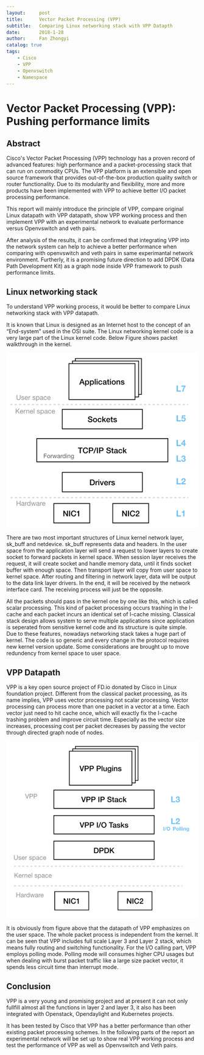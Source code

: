 ```yaml
---
layout:     post
title:      Vector Packet Processing (VPP)
subtitle:   Comparing Linux networking stack with VPP Datapth
date:       2018-1-28
author:     Fan Zhongyi
catalog: true
tags:
    - Cisco
    - VPP
    - Openvswitch
    - Namespace
---
```

# Vector Packet Processing (VPP): Pushing performance limits

## Abstract

Cisco's Vector Packet Processing (VPP) technology has a proven record of advanced features: high performance
and a packet-processing stack that can run on commodity CPUs.
The VPP platform is an extensible and open source framework that provides out-of-the-box production quality
switch or router functionality.
Due to its modularity and flexibility,
more and more products have been implemented with VPP to achieve better I/O packet processing performance.

This report will mainly introduce the principle of VPP, compare original Linux datapath with VPP datapath,
show VPP working process and then implement VPP with an experimental network
to evaluate performance versus Openvswitch and veth pairs.

After analysis of the results, it can be confirmed that integrating VPP into the network system can
help to achieve a better performance when comparing with openvswitch and veth pairs in same experimantal
network environment. Furtherly, it is a promising future direction to add DPDK
(Data Path Development Kit) as a graph node inside VPP framework to push performance limits.

## Linux networking stack

To understand VPP working process, it would be better to compare Linux networking stack with VPP datapath.

It is known that Linux is designed as an Internet host to the concept of an “End-system” used in the OSI
suite. The Linux networking kernel code is a very large part of the Linux kernel code. Below Figure shows 
packet walkthrough in the kernel.

![linux-networking-stack.png](https://raw.githubusercontent.com/fzyitt/fzyitt.github.io/master/img/linux-networking-stack.png)

There are two most important structures of Linux kernel network layer, sk\_buff and netdevice. sk\_buff
represents data and headers. In the user space from the application layer will send a request to lower
layers to create socket to forward packets in kernel space. When session layer receives the request,
it will create socket and handle memory data, until it finds socket buffer with enough space. Then
transport layer will copy from user space to kernel space. After routing and filtering in network layer,
data will be output to the data link layer drivers. In the end, it will be received by the network 
interface card. The receiving process will just be the opposite. 
  
All the packets should pass in the kernel one by one like this, which is called scalar processing. This kind
of packet processing occurs trashing in the I-cache and each packet incurs an identical set of I-cache 
missing. Classical stack design allows system to serve multiple applications since application is seperated
from sensitive kernel code and its structure is quite simple. Due to these features, nowadays networking 
stack takes a huge part of kernel. The code is so generic and every change in the protocol requires new 
kernel version update. Some considerations are brought up to move redundency from kernel space to user space. 

## VPP Datapath

VPP is a key open source project of FD.io donated by Cisco in Linux foundation project. Different from
the classical packet processing, as its name implies, VPP uses vector processing not scalar processing.
Vector processing can process more than one packet in a vector at a time. Each vector just need to hit
cache once, which will exactly fix the I-cache trashing problem and improve circuit time. Especially
as the vector size increases, processing cost per packet decreases by passing the vector through directed
graph node of nodes.

![vpp-datapath.png](https://raw.githubusercontent.com/fzyitt/fzyitt.github.io/master/img/vpp-datapath.png)

It is obviously from figure above that the datapath of VPP emphasizes on the user space. The whole
packet process is independent from the kernel. It can be seen that VPP includes full scale Layer 3
and Layer 2 stack, which means fully routing and switching functionality. For the I/O calling part,
VPP employs polling mode. Polling mode will consumes higher CPU usages but when dealing with burst
packet traffic like a large size packet vector, it spends less circuit time than interrupt mode.

## Conclusion

VPP is a very young and promising project and at present it can not only fullfill almost all the functions
in layer 2 and layer 3, it also has been integrated with Openstack, Opendaylight and Kubernetes projects.

It has been tested by Cisco that VPP has a better performance than other existing packet processing
schemes. In the following parts of the report an experimental network will be set up to show real VPP
working process and test the performance of VPP as well as Openvswitch and Veth pairs.






